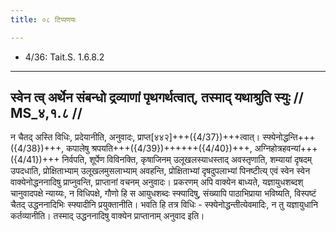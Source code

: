 ```yaml
---
title: ०८ टिप्पणयः

---
```

- 4/36: Tait.S. 1.6.8.2

____________________________________________


## स्वेन त्व् अर्थेन संबन्धो द्रव्याणां पृथगर्थत्वात्, तस्माद् यथाश्रुति स्युः // MS_४,१.८ //

न चैतद् अस्ति विधिः, प्रदेयानीति, अनुवादः, प्राप्त[४४२]+++({4/37})+++त्वात्। स्फ्येनोद्धन्ति+++({4/38})+++, कपालेषु श्रपयति+++({4/39})++++++({4/40})+++, अग्निहोत्रहवन्यां+++({4/41})+++ निर्वपति, शूर्पेण विविनक्ति, कृषाजिनम् उलूखलस्याधस्ताद् अवस्तृणाति, शम्यायां दृषदम् उपदधाति, प्रोक्षिताभ्याम् उलूखलमुसलाभ्याम् अवहन्ति, प्रोक्षिताभ्यां दृषदुपलाभ्यां पिनष्टीत्य् एवं स्वेन स्वेन वाक्येनोद्धननादिषु प्राप्नुवन्ति, प्राप्तानां वचनम् अनुवादः। प्रकरणम् अपि वाक्येन बाध्यते, यज्ञायुधशब्दश् चानुवादपक्षे न्याय्यः, न विधिपक्षे, गौणो हि स आयुधशब्दः स्फ्यादिषु, संख्यापि पाठाभिप्राया भविष्यति, विस्पष्टं चैतद् उद्धननादिभिः स्फ्यादीनि प्रयुक्तानीति। भवति हि तत्र विधिः - स्फ्येनोद्धन्तीत्येवमादिः, न तु यज्ञायुधानि कर्तव्यानीति। तस्माद् उद्धननादिषु वाक्येन प्राप्तानाम् अनुवाद इति।
